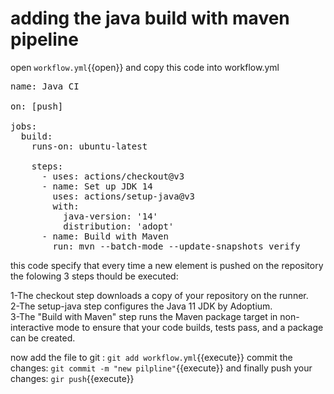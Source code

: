 # adding the  java build with maven pipeline
open `workflow.yml`{{open}}
and copy this code into workflow.yml
<pre class="file" data-filename="workflow.yml" data-target="prepend">
name: Java CI

on: [push]

jobs:
  build:
    runs-on: ubuntu-latest

    steps:
      - uses: actions/checkout@v3
      - name: Set up JDK 14
        uses: actions/setup-java@v3
        with:
          java-version: '14'
          distribution: 'adopt'
      - name: Build with Maven  
        run: mvn --batch-mode --update-snapshots verify
</pre>

this code specify that every time a new element is pushed on the repository the folowing 3 steps thould be executed:  

1-The checkout step downloads a copy of your repository on the runner.  
2-The setup-java step configures the Java 11 JDK by Adoptium.  
3-The "Build with Maven" step runs the Maven package target in non-interactive mode to ensure that your code builds, tests pass, and a package can be created. 

now add the file to git : `git add workflow.yml`{{execute}}
commit the changes: `git commit -m "new pilpline"`{{execute}}
and finally push your changes: `gir push`{{execute}}
